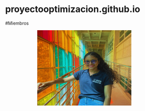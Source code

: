 # proyectooptimizacion.github.io

#Miembros 
<div align="center">
<img src="https://github.com/LCCastillo03/proyectooptimizacion.github.io/blob/2ddaf2fcbbd4254d4d7b817b03e0a643f482fead/FotoLena.png" width="300" height="240">
</div>
